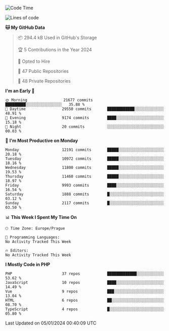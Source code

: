 <!--START_SECTION:waka-->
![Code Time](http://img.shields.io/badge/Code%20Time-1%2C583%20hrs%2058%20mins-blue)

![Lines of code](https://img.shields.io/badge/From%20Hello%20World%20I%27ve%20Written-19.2%20million%20lines%20of%20code-blue)

**🐱 My GitHub Data** 

> 📦 294.4 kB Used in GitHub's Storage 
 > 
> 🏆 5 Contributions in the Year 2024
 > 
> 💼 Opted to Hire
 > 
> 📜 47 Public Repositories 
 > 
> 🔑 48 Private Repositories 
 > 
**I'm an Early 🐤** 

```text
🌞 Morning                21677 commits       █████████░░░░░░░░░░░░░░░░   35.88 % 
🌆 Daytime                29550 commits       ████████████░░░░░░░░░░░░░   48.91 % 
🌃 Evening                9174 commits        ████░░░░░░░░░░░░░░░░░░░░░   15.18 % 
🌙 Night                  20 commits          ░░░░░░░░░░░░░░░░░░░░░░░░░   00.03 % 
```
📅 **I'm Most Productive on Monday** 

```text
Monday                   12191 commits       █████░░░░░░░░░░░░░░░░░░░░   20.18 % 
Tuesday                  10972 commits       █████░░░░░░░░░░░░░░░░░░░░   18.16 % 
Wednesday                11800 commits       █████░░░░░░░░░░░░░░░░░░░░   19.53 % 
Thursday                 11460 commits       █████░░░░░░░░░░░░░░░░░░░░   18.97 % 
Friday                   9993 commits        ████░░░░░░░░░░░░░░░░░░░░░   16.54 % 
Saturday                 1888 commits        █░░░░░░░░░░░░░░░░░░░░░░░░   03.12 % 
Sunday                   2117 commits        █░░░░░░░░░░░░░░░░░░░░░░░░   03.50 % 
```


📊 **This Week I Spent My Time On** 

```text
🕑︎ Time Zone: Europe/Prague

💬 Programming Languages: 
No Activity Tracked This Week

🔥 Editors: 
No Activity Tracked This Week
```

**I Mostly Code in PHP** 

```text
PHP                      37 repos            █████████████░░░░░░░░░░░░   53.62 % 
JavaScript               10 repos            ████░░░░░░░░░░░░░░░░░░░░░   14.49 % 
Vue                      9 repos             ███░░░░░░░░░░░░░░░░░░░░░░   13.04 % 
HTML                     6 repos             ██░░░░░░░░░░░░░░░░░░░░░░░   08.70 % 
TypeScript               4 repos             █░░░░░░░░░░░░░░░░░░░░░░░░   05.80 % 
```




 Last Updated on 05/01/2024 00:40:09 UTC
<!--END_SECTION:waka-->
<!--
**AlexKratky/AlexKratky** is a ✨ _special_ ✨ repository because its `README.md` (this file) appears on your GitHub profile.

Here are some ideas to get you started:

- 🔭 I’m currently working on ...
- 🌱 I’m currently learning ...
- 👯 I’m looking to collaborate on ...
- 🤔 I’m looking for help with ...
- 💬 Ask me about ...
- 📫 How to reach me: ...
- 😄 Pronouns: ...
- ⚡ Fun fact: ...
-->
